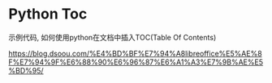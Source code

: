 # Python Toc

示例代码, 如何使用python在文档中插入TOC(Table Of Contents)

https://blog.dsoou.com/%E4%BD%BF%E7%94%A8libreoffice%E5%AE%8F%E7%94%9F%E6%88%90%E6%96%87%E6%A1%A3%E7%9B%AE%E5%BD%95/
